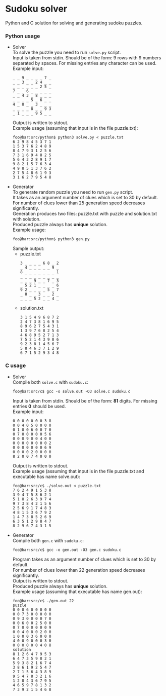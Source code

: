 # Sudoku solver

Python and C solution for solving and generating sudoku puzzles. </br>

### Python usage
- Solver </br>
    To solve the puzzle you need to run `solve.py` script. </br>
    Input is taken from stdin. Should be of the form: 9 rows with 9 numbers separated by spaces. For missing entries any character can be used. </br>
    Example input:
    ```
    _ _ 9 _ _ _ _ 7 _
    _ _ 3 _ _ 2 4 _ _
    _ _ _ _ _ _ 2 5 _
    7 _ _ 6 _ _ _ _ _
    _ _ 4 3 _ 8 _ _ _
    _ _ _ _ 5 _ 6 _ _
    4 _ 8 _ _ 3 _ _ _
    _ _ _ _ 8 _ _ 9 3
    _ 1 _ _ _ 9 5 _ _
    ```
    Output is written to stdout. </br>
    Example usage (assuming that input is in the file puzzle.txt):
    ```console
    foo@bar:src/python$ python3 solve.py < puzzle.txt
    6 2 9 8 4 5 3 7 1
    1 5 3 7 6 2 4 8 9
    8 4 7 9 3 1 2 5 6
    7 3 1 6 9 4 8 2 5
    5 6 4 3 2 8 9 1 7
    9 8 2 1 5 7 6 3 4
    4 9 8 5 1 3 7 6 2
    2 7 5 4 8 6 1 9 3
    3 1 6 2 7 9 5 4 8
    ```
- Generator </br>
    To generate random puzzle you need to run `gen.py` script. </br>
    It takes as an argument number of clues which is set to 30 by default. </br>
    For number of clues lower than 25 generation speed decreases significantly. </br>
    Generation produces two files: puzzle.txt with puzzle and solution.txt with solution. </br>
    Produced puzzle always has **unique** solution. </br>
    Example usage:
    ```console
    foo@bar:src/python$ python3 gen.py
    ```
    Sample output:
    - puzzle.txt
        ```
        3 _ _ _ _ 6 8 _ 2
        _ 4 _ _ _ _ _ 9 _
        8 _ _ _ _ _ _ _ 1
        _ _ _ _ _ _ _ _ _
        _ _ _ 9 _ _ 7 _ 3
        _ 5 2 1 _ _ _ _ 6
        9 2 _ _ _ _ 5 _ 7
        _ 8 _ _ 3 _ _ 2 _
        _ _ _ 5 2 _ _ 4 _
        ```
    - solution.txt
        ```
        3 1 5 4 9 6 8 7 2
        2 4 7 3 8 1 6 9 5
        8 9 6 2 7 5 4 3 1
        1 3 9 7 6 8 2 5 4
        4 6 8 9 5 2 7 1 3
        7 5 2 1 4 3 9 8 6
        9 2 3 8 1 4 5 6 7
        5 8 4 6 3 7 1 2 9
        6 7 1 5 2 9 3 4 8
        ```

### C usage
- Solver </br>
    Compile both `solve.c` with `sudoku.c`:
    ```console
    foo@bar:src/c$ gcc -o solve.out -O3 solve.c sudoku.c
    ```
    Input is taken from stdin. Should be of the form: **81** digits. For missing entries **0** should be used. </br>
    Example input:
    ```
    0 0 0 0 0 0 0 3 8
    0 0 4 0 5 0 0 0 0
    0 1 0 0 6 0 0 7 0
    0 7 0 0 0 0 0 5 6
    0 0 0 9 0 0 4 0 0
    0 0 0 0 0 0 0 0 2
    0 0 0 0 0 0 0 6 9
    0 0 0 0 2 0 0 0 0
    8 2 0 0 7 4 0 0 0
    ```
    Output is written to stdout. </br>
    Example usage (assuming that input is in the file puzzle.txt and executable has name solve.out):
    ```console
    foo@bar:src/c$ ./solve.out < puzzle.txt
    7 6 2 4 9 1 5 3 8 
    3 9 4 7 5 8 6 2 1
    5 1 8 2 6 3 9 7 4
    9 7 3 8 4 2 1 5 6
    2 5 6 9 1 7 4 8 3
    4 8 1 5 3 6 7 9 2
    1 4 7 3 8 5 2 6 9
    6 3 5 1 2 9 8 4 7
    8 2 9 6 7 4 3 1 5
    ```
- Generator </br>
    Compile both `gen.c` with `sudoku.c`:
    ```console
    foo@bar:src/c$ gcc -o gen.out -O3 gen.c sudoku.c
    ```
    Program takes as an argument number of clues which is set to 30 by default. </br>
    For number of clues lower than 22 generation speed decreases significantly. </br>
    Output is written to stdout. </br>
    Produced puzzle always has **unique** solution. </br>
    Example usage (assuming that executable has name gen.out):
    ```console
    foo@bar:src/c$ ./gen.out 22
    puzzle
    0 0 0 6 0 0 0 0 0
    0 0 7 3 0 0 0 0 0
    0 9 3 0 0 0 0 7 0
    0 0 6 0 0 2 5 0 0
    0 7 0 0 0 0 0 0 9
    0 0 4 0 8 0 2 0 0
    1 0 0 0 3 6 0 0 0
    4 0 0 9 0 0 0 3 0
    0 0 0 0 0 0 4 0 8
    solution
    8 1 2 6 4 7 9 5 3
    6 4 7 3 5 9 8 2 1
    5 9 3 8 2 1 6 7 4
    3 8 6 1 9 2 5 4 7
    2 7 1 5 6 4 3 8 9
    9 5 4 7 8 3 2 1 6
    1 2 8 4 3 6 7 9 5
    4 6 5 9 7 8 1 3 2
    7 3 9 2 1 5 4 6 8
    ```
